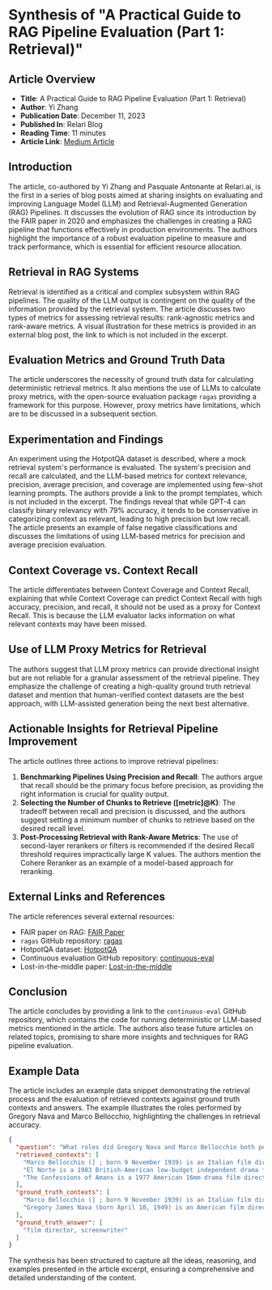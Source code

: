 # Synthesis of "A Practical Guide to RAG Pipeline Evaluation (Part 1: Retrieval)"
## Article Overview
- **Title**: A Practical Guide to RAG Pipeline Evaluation (Part 1: Retrieval)
- **Author**: Yi Zhang
- **Publication Date**: December 11, 2023
- **Published In**: Relari Blog
- **Reading Time**: 11 minutes
- **Article Link**: [Medium Article](https://medium.com/relari/a-practical-guide-to-rag-pipeline-evaluation-part-1-27a472b09893)
## Introduction
The article, co-authored by Yi Zhang and Pasquale Antonante at Relari.ai, is the first in a series of blog posts aimed at sharing insights on evaluating and improving Language Model (LLM) and Retrieval-Augmented Generation (RAG) Pipelines. It discusses the evolution of RAG since its introduction by the FAIR paper in 2020 and emphasizes the challenges in creating a RAG pipeline that functions effectively in production environments. The authors highlight the importance of a robust evaluation pipeline to measure and track performance, which is essential for efficient resource allocation.
## Retrieval in RAG Systems
Retrieval is identified as a critical and complex subsystem within RAG pipelines. The quality of the LLM output is contingent on the quality of the information provided by the retrieval system. The article discusses two types of metrics for assessing retrieval results: rank-agnostic metrics and rank-aware metrics. A visual illustration for these metrics is provided in an external blog post, the link to which is not included in the excerpt.
## Evaluation Metrics and Ground Truth Data
The article underscores the necessity of ground truth data for calculating deterministic retrieval metrics. It also mentions the use of LLMs to calculate proxy metrics, with the open-source evaluation package `ragas` providing a framework for this purpose. However, proxy metrics have limitations, which are to be discussed in a subsequent section.
## Experimentation and Findings
An experiment using the HotpotQA dataset is described, where a mock retrieval system's performance is evaluated. The system's precision and recall are calculated, and the LLM-based metrics for context relevance, precision, average precision, and coverage are implemented using few-shot learning prompts. The authors provide a link to the prompt templates, which is not included in the excerpt.
The findings reveal that while GPT-4 can classify binary relevancy with 79% accuracy, it tends to be conservative in categorizing context as relevant, leading to high precision but low recall. The article presents an example of false negative classifications and discusses the limitations of using LLM-based metrics for precision and average precision evaluation.
## Context Coverage vs. Context Recall
The article differentiates between Context Coverage and Context Recall, explaining that while Context Coverage can predict Context Recall with high accuracy, precision, and recall, it should not be used as a proxy for Context Recall. This is because the LLM evaluator lacks information on what relevant contexts may have been missed.
## Use of LLM Proxy Metrics for Retrieval
The authors suggest that LLM proxy metrics can provide directional insight but are not reliable for a granular assessment of the retrieval pipeline. They emphasize the challenge of creating a high-quality ground truth retrieval dataset and mention that human-verified context datasets are the best approach, with LLM-assisted generation being the next best alternative.
## Actionable Insights for Retrieval Pipeline Improvement
The article outlines three actions to improve retrieval pipelines:
1. **Benchmarking Pipelines Using Precision and Recall**: The authors argue that recall should be the primary focus before precision, as providing the right information is crucial for quality output.
2. **Selecting the Number of Chunks to Retrieve ([metric]@K)**: The tradeoff between recall and precision is discussed, and the authors suggest setting a minimum number of chunks to retrieve based on the desired recall level.
3. **Post-Processing Retrieval with Rank-Aware Metrics**: The use of second-layer rerankers or filters is recommended if the desired Recall threshold requires impractically large K values. The authors mention the Cohere Reranker as an example of a model-based approach for reranking.
## External Links and References
The article references several external resources:
- FAIR paper on RAG: [FAIR Paper](https://arxiv.org/pdf/2005.11401.pdf)
- `ragas` GitHub repository: [ragas](https://github.com/explodinggradients/ragas)
- HotpotQA dataset: [HotpotQA](https://hotpotqa.github.io/)
- Continuous evaluation GitHub repository: [continuous-eval](https://github.com/relari-ai/continuous-eval)
- Lost-in-the-middle paper: [Lost-in-the-middle](https://www-cs.stanford.edu/~nfliu/papers/lost-in-the-middle.arxiv2023.pdf)
## Conclusion
The article concludes by providing a link to the `continuous-eval` GitHub repository, which contains the code for running deterministic or LLM-based metrics mentioned in the article. The authors also tease future articles on related topics, promising to share more insights and techniques for RAG pipeline evaluation.
## Example Data
The article includes an example data snippet demonstrating the retrieval process and the evaluation of retrieved contexts against ground truth contexts and answers. The example illustrates the roles performed by Gregory Nava and Marco Bellocchio, highlighting the challenges in retrieval accuracy.
```json
{
  "question": "What roles did Gregory Nava and Marco Bellocchio both perform?",
  "retrieved_contexts": [
    "Marco Bellocchio (] ; born 9 November 1939) is an Italian film director, screenwriter, and actor.",
    "El Norte is a 1983 British-American low-budget independent drama film, directed by Gregory Nava. The screenplay was written by Gregory Nava and Anna Thomas, based on Nava's story. The movie was first presented at the Telluride Film Festival in 1983, and its wide release was in January 1984.",
    "The Confessions of Amans is a 1977 American 16mm drama film directed by Gregory Nava and written by Nava and his then newly wed wife Anna Thomas."
  ],
  "ground_truth_contexts": [
    "Marco Bellocchio (] ; born 9 November 1939) is an Italian film director, screenwriter, and actor.",
    "Gregory James Nava (born April 10, 1949) is an American film director, producer and screenwriter."
  ],
  "ground_truth_answer": [
    "film director, screenwriter"
  ]
}
```
The synthesis has been structured to capture all the ideas, reasoning, and examples presented in the article excerpt, ensuring a comprehensive and detailed understanding of the content.